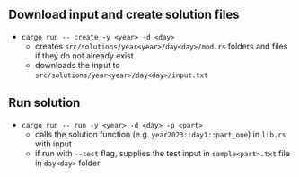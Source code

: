 ## Download input and create solution files
- `cargo run -- create -y <year> -d <day>`
  - creates `src/solutions/year<year>/day<day>/mod.rs` folders and files if they do not already exist
  - downloads the input to `src/solutions/year<year>/day<day>/input.txt`


## Run solution
- `cargo run -- run -y <year> -d <day> -p <part>`
  - calls the solution function (e.g. `year2023::day1::part_one`) in `lib.rs` with input
  - if run with `--test` flag, supplies the test input in `sample<part>.txt` file in `day<day>` folder
